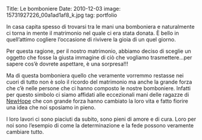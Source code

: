 Title: Le bomboniere
Date: 2010-12-03
image: 15731927226_00a1ad1af8_k.jpg
tag: portfolio

In casa capita spesso di trovarsi tra le mani una bomboniera e naturalmente ci
torna in mente il matrimonio nel quale ci era stata donata. È bello in
quell’attimo cogliere l’occasione di rivivere la gioia di un quel giorno.

Per questa ragione, per il nostro matrimonio, abbiamo deciso di sceglie un
oggetto che fosse la giusta immagine di ciò che vogliamo trasmettere...per
sapere cos’è dovrete aspettare, è una sorpresa!!!

Ma di questa bomboniera quello che veramente vorremmo restasse nei cuori di
tutto non è solo il ricordo del matrimonio ma anche la grande forza che c’è
nelle persone che ci hanno composto le nostre bomboniere. Infatti per questo
simbolo ci siamo affidati alle eccezionali mani delle ragazze di <a
href="http://www.coop-newhope.it/">NewHope</a> che con grande forza hanno
cambiato la loro vita e fatto fiorire una idea che noi sposiamo in pieno.

I loro lavori ci sono piaciuti da subito, sono pieni di amore e di cura. Loro
per noi sono l’esempio di come la determinazione e la fede possono veramente
cambiare tutto.
